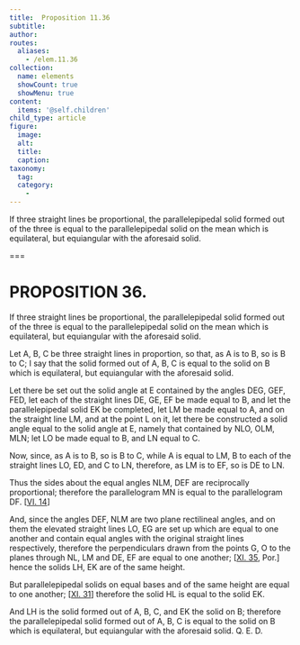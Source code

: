```yaml
---
title:  Proposition 11.36
subtitle: 
author:
routes:
  aliases:
    - /elem.11.36
collection:
  name: elements
  showCount: true
  showMenu: true
content:
  items: '@self.children'
child_type: article
figure:
  image:
  alt:
  title:
  caption:
taxonomy:
  tag:
  category:
    - 
---
```


<p><hi rend="ital">If three straight lines be proportional</hi>, <hi rend="ital">the parallelepipedal solid formed out of the three is equal to the parallelepipedal solid on the mean which is equilateral</hi>, <hi rend="ital">but equiangular with the aforesaid solid.</hi>
      </p>

===

<h1>PROPOSITION 36.</h1>
<p><span class="ital">If three straight lines be proportional</span>, <span class="ital">the parallelepipedal solid formed out of the three is equal to the parallelepipedal solid on the mean which is equilateral</span>, <span class="ital">but equiangular with the aforesaid solid.</span>
      </p>

<p>Let <span class="ital">A</span>, <span class="ital">B</span>, <span class="ital">C</span> be three straight lines in proportion, so that, as <span class="ital">A</span> is to <span class="ital">B</span>, so is <span class="ital">B</span> to <span class="ital">C</span>; I say that the solid formed out of <span class="ital">A</span>, <span class="ital">B</span>, <span class="ital">C</span> is equal to the solid on <span class="ital">B</span> which is equilateral, but equiangular with the aforesaid solid. </p>

<p>Let there be set out the solid angle at <span class="ital">E</span> contained by the angles <span class="ital">DEG</span>, <span class="ital">GEF</span>, <span class="ital">FED</span>, <pb n="357"/>let each of the straight lines <span class="ital">DE</span>, <span class="ital">GE</span>, <span class="ital">EF</span> be made equal to <span class="ital">B</span>, and let the parallelepipedal solid <span class="ital">EK</span> be completed, let <span class="ital">LM</span> be made equal to <span class="ital">A</span>, and on the straight line <span class="ital">LM</span>, and at the point <span class="ital">L</span> on it, let there be constructed a solid angle equal to the solid angle at <span class="ital">E</span>, namely that contained by <span class="ital">NLO</span>, <span class="ital">OLM</span>, <span class="ital">MLN</span>; let <span class="ital">LO</span> be made equal to <span class="ital">B</span>, and <span class="ital">LN</span> equal to <span class="ital">C</span>. 
      </p>

<p>Now, since, as <span class="ital">A</span> is to <span class="ital">B</span>, so is <span class="ital">B</span> to <span class="ital">C</span>, while <span class="ital">A</span> is equal to <span class="ital">LM</span>, <span class="ital">B</span> to each of the straight lines <span class="ital">LO</span>, <span class="ital">ED</span>, and <span class="ital">C</span> to <span class="ital">LN</span>, therefore, as <span class="ital">LM</span> is to <span class="ital">EF</span>, so is <span class="ital">DE</span> to <span class="ital">LN</span>. </p>

<p>Thus the sides about the equal angles <span class="ital">NLM</span>, <span class="ital">DEF</span> are reciprocally proportional; therefore the parallelogram <span class="ital">MN</span> is equal to the parallelogram <span class="ital">DF</span>. [<a href="/elem.6.14">VI. 14</a>] </p>

<p>And, since the angles <span class="ital">DEF</span>, <span class="ital">NLM</span> are two plane rectilineal angles, and on them the elevated straight lines <span class="ital">LO</span>, <span class="ital">EG</span> are set up which are equal to one another and contain equal angles with the original straight lines respectively, therefore the perpendiculars drawn from the points <span class="ital">G</span>, <span class="ital">O</span> to the planes through <span class="ital">NL</span>, <span class="ital">LM</span> and <span class="ital">DE</span>, <span class="ital">EF</span> are equal to one another; [<a href="/elem.11.35">XI. 35</a>, Por.] hence the solids <span class="ital">LH</span>, <span class="ital">EK</span> are of the same height. </p>

<p>But parallelepipedal solids on equal bases and of the same height are equal to one another; [<a href="/elem.11.31">XI. 31</a>] therefore the solid <span class="ital">HL</span> is equal to the solid <span class="ital">EK</span>. </p>

<p>And <span class="ital">LH</span> is the solid formed out of <span class="ital">A</span>, <span class="ital">B</span>, <span class="ital">C</span>, and <span class="ital">EK</span> the solid on <span class="ital">B</span>; <pb n="358"/>therefore the parallelepipedal solid formed out of <span class="ital">A</span>, <span class="ital">B</span>, <span class="ital">C</span> is equal to the solid on <span class="ital">B</span> which is equilateral, but equiangular with the aforesaid solid. Q. E. D.</p>
